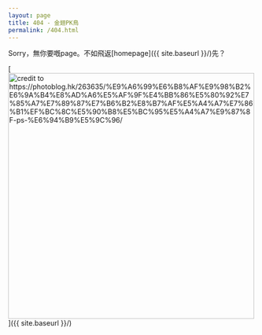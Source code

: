 ```yaml
---
layout: page
title: 404 - 金翅PK鳥
permalink: /404.html
---
```


Sorry，無你要嘅page。不如飛返[homepage]({{ site.baseurl }}/)先？

<!-- ![_config.yml]({{ site.baseurl }}/images/popopk.png) -->

[<img src="{{ site.baseurl }}/images/popopk.jpg" alt="credit to https://photoblog.hk/263635/%E9%A6%99%E6%B8%AF%E9%98%B2%E6%9A%B4%E8%AD%A6%E5%AF%9F%E4%BB%86%E5%80%92%E7%85%A7%E7%89%87%E7%B6%B2%E8%B7%AF%E5%A4%A7%E7%86%B1%EF%BC%8C%E5%90%B8%E5%BC%95%E5%A4%A7%E9%87%8F-ps-%E6%94%B9%E5%9C%96/" style="width: 500px;"/>]({{ site.baseurl }}/)

